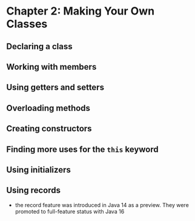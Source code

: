 # Chapter 2: Making Your Own Classes

## Declaring a class

## Working with members

## Using getters and setters

## Overloading methods

## Creating constructors

## Finding more uses for the `this` keyword

## Using initializers

## Using records

- the record feature was introduced in Java 14 as a preview. They were promoted to full-feature status with Java 16